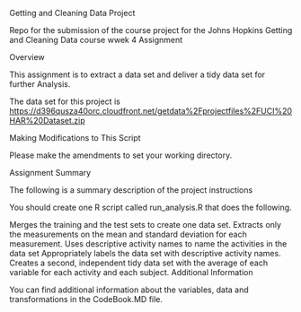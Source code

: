 Getting and Cleaning Data Project

Repo for the submission of the course project for the Johns Hopkins Getting and Cleaning Data course wwek 4 Assignment

Overview

This assignment is to extract a data set and deliver a tidy data set for further Analysis.

The data set for this project is https://d396qusza40orc.cloudfront.net/getdata%2Fprojectfiles%2FUCI%20HAR%20Dataset.zip

Making Modifications to This Script

Please make the amendments to set your working directory.

Assignment Summary

The following is a summary description of the project instructions

You should create one R script called run_analysis.R that does the following.

Merges the training and the test sets to create one data set.
Extracts only the measurements on the mean and standard deviation for each measurement.
Uses descriptive activity names to name the activities in the data set
Appropriately labels the data set with descriptive activity names.
Creates a second, independent tidy data set with the average of each variable for each activity and each subject.
Additional Information

You can find additional information about the variables, data and transformations in the CodeBook.MD file.
